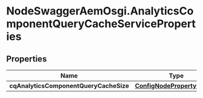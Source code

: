 # NodeSwaggerAemOsgi.AnalyticsComponentQueryCacheServiceProperties

## Properties
Name | Type | Description | Notes
------------ | ------------- | ------------- | -------------
**cqAnalyticsComponentQueryCacheSize** | [**ConfigNodePropertyInteger**](ConfigNodePropertyInteger.md) |  | [optional] 


